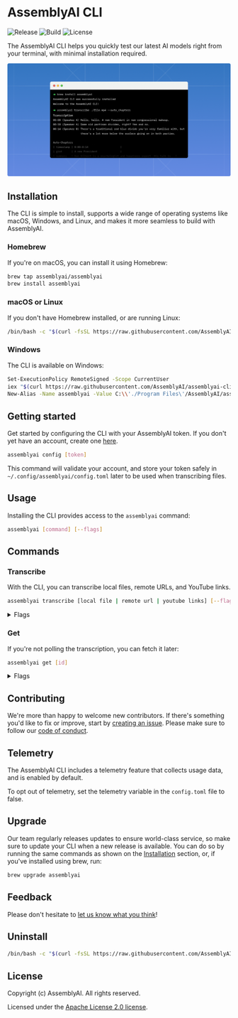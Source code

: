 # AssemblyAI CLI

![Release](https://img.shields.io/github/v/release/assemblyai/assemblyai-cli)
![Build](https://img.shields.io/github/workflow/status/assemblyai/assemblyai-cli/Release%20workflow)
![License](https://img.shields.io/github/license/assemblyai/assemblyai-cli)

The AssemblyAI CLI helps you quickly test our latest AI models right from your terminal, with minimal installation required.

![Thumbnail](./assets/thumbnail.png)

## Installation

The CLI is simple to install, supports a wide range of operating systems like macOS, Windows, and Linux, and makes it more seamless to build with AssemblyAI.

### Homebrew

If you're on macOS, you can install it using Homebrew:

```bash
brew tap assemblyai/assemblyai
brew install assemblyai
```

### macOS or Linux

If you don't have Homebrew installed, or are running Linux:

```bash
/bin/bash -c "$(curl -fsSL https://raw.githubusercontent.com/AssemblyAI/assemblyai-cli/main/install.sh)"
```

### Windows

The CLI is available on Windows:

```bash
Set-ExecutionPolicy RemoteSigned -Scope CurrentUser
iex "$(curl https://raw.githubusercontent.com/AssemblyAI/assemblyai-cli/main/install.ps1)"
New-Alias -Name assemblyai -Value C:\\'./Program Files\'/AssemblyAI/assemblyai.exe
```

## Getting started

Get started by configuring the CLI with your AssemblyAI token. If you don't yet have an account, create one [here](https://app.assemblyai.com/).

```bash
assemblyai config [token]
```

This command will validate your account, and store your token safely in `~/.config/assemblyai/config.toml` later to be used when transcribing files.

## Usage

Installing the CLI provides access to the `assemblyai` command:

```bash
assemblyai [command] [--flags]
```

## Commands

### Transcribe

With the CLI, you can transcribe local files, remote URLs, and YouTube links.

```bash
assemblyai transcribe [local file | remote url | youtube links] [--flags]
```

<details>
  <summary>Flags</summary>
  
  > **-j, --json**  
  > default: false  
  > If true, the CLI will output the JSON.

> **-p, --poll**  
> default: true  
> The CLI will poll the transcription every 3 seconds until it's complete.

> **-s, --auto_chapters**  
> default: false  
> A "summary over time" for the audio file transcribed.

> **-a, --auto_highlights**  
> default: false  
> Automatically detect important phrases and words in the text.

> **-c, --content_moderation**  
> default: false  
> Detect if sensitive content is spoken in the file.

> **-d, --dual_channel**  
> default: false  
> Enable dual channel

> **-e, --entity_detection**  
> default: false  
> Identify a wide range of entities that are spoken in the audio file.

> **-f, --format_text**  
> default: true  
> Enable text formatting

> **-u, --punctuate**  
> default: true  
> Enable automatic punctuation

> **-r, --redact_pii**  
> default: false  
> Remove personally identifiable information from the transcription.

> **-i, --redact_pii_policies**  
> default: drug,number_sequence,person_name  
> The list of PII policies to redact ([source](https://www.assemblyai.com/docs/audio-intelligence#pii-redaction)), comma-separated. Required if the redact_pii flag is true.

> **-x, --sentiment_analysis**  
> default: false  
> Detect the sentiment of each sentence of speech spoken in the file.

> **-l, --speaker_labels**  
> default: true  
> Automatically detect the number of speakers in the file.

> **-t, --topic_detection**  
> default: false  
> Label the topics that are spoken in the file.

> **-w, --webhook_url**  
> Receive a webhook once your transcript is complete.

> **-b, --webhook_auth_header_name**  
> Containing the header's name which will be inserted into the webhook request.

> **-o, --webhook_auth_header_value**  
> Receive a webhook once your transcript is complete.

> **-n, --language_detection**  
> default: false  
> Automatic identify the dominant language that’s spoken in an audio file.
> [Here](https://www.assemblyai.com/docs/core-transcription#automatic-language-detection) you can view the ALD list for supported languages

> **-g, --language_code**  
> Manually secify the language of the speech in your audio file.
> Click [here](https://www.assemblyai.com/docs#supported-languages) to view all the supported languages

</details>

### Get

If you're not polling the transcription, you can fetch it later:

```bash
assemblyai get [id]
```

<details>
  <summary>Flags</summary>
  
  > **-j, --json**  
  > default: false  
  > If true, the CLI will output the JSON.

> **-p, --poll**  
> default: true  
> The CLI will poll the transcription every 3 seconds until it's complete.

</details>

## Contributing

We're more than happy to welcome new contributors. If there's something you'd like to fix or improve, start by [creating an issue](https://github.com/AssemblyAI/assemblyai-cli/issues). Please make sure to follow our [code of conduct](https://github.com/AssemblyAI/assemblyai-cli/blob/main/CODE_OF_CONDUCT.md).

## Telemetry

The AssemblyAI CLI includes a telemetry feature that collects usage data, and is enabled by default.

To opt out of telemetry, set the telemetry variable in the `config.toml` file to false.

## Upgrade

Our team regularly releases updates to ensure world-class service, so make sure to update your CLI when a new release is available. You can do so by running the same commands as shown on the [Installation](#installation) section, or, if you've installed using brew, run:

```bash
brew upgrade assemblyai
```

## Feedback

Please don't hesitate to [let us know what you think](https://forms.gle/oQgktMWyL7xStH2J8)!

## Uninstall

```bash
/bin/bash -c "$(curl -fsSL https://raw.githubusercontent.com/AssemblyAI/assemblyai-cli/main/uninstall.sh)"
```

## License

Copyright (c) AssemblyAI. All rights reserved.

Licensed under the [Apache License 2.0 license](https://github.com/AssemblyAI/assemblyai-cli/blob/main/LICENSE).
